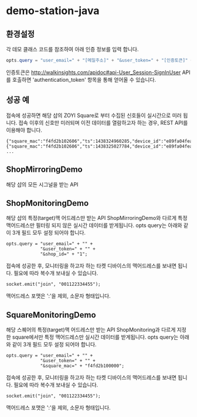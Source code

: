 # demo-station-java


## 환경설정

각 데모 클래스 코드를 참조하여 아래 인증 정보를 입력 합니다.

```java
opts.query = "user_email=" + "[메일주소]" + "&user_token=" + "[인증토큰]" + "&shop_id=" + "[샵번호]";
```

인증토큰은 http://walkinsights.com/apidoc#api-User_Session-SignInUser API를 호출하면 'authentication_token' 항목을 통해 얻어올 수 있습니다.


## 성공 예

접속에 성공하면 해당 샵의 ZOYI Square로 부터 수집된 신호들이 실시간으로 미러 됩니다.
접속 이후의 신호만 미러되며 이전 데이터를 열람하고자 하는 경우, REST API를 이용해야 합니다.

```
{"square_mac":"f4fd2b102606","ts":1438324960285,"device_id":"e89fa04fea3056ce59bd94d0684ecbe2","rssi":-64}
{"square_mac":"f4fd2b102606","ts":1438325027784,"device_id":"e89fa04fea3056ce59bd94d0684ecbe2","rssi":-59}
...
```


## ShopMirroringDemo

해당 샵의 모든 시그널을 받는 API

## ShopMonitoringDemo

해당 샵의 특정(target)맥 어드레스만 받는 API
ShopMirroringDemo와 다르게 특정 맥어드레스만 필터링 되지 않은 실시간 데이터를 받게됩니다.
opts query는 아래와 같이 3개 필드 모두 설정 되어야 합니다.
```
opts.query = "user_email=" + "" +
             "&user_token=" + "" +
             "&shop_id=" + "1";
```

접속에 성공한 후, 모니터링을 하고자 하는 타켓 디바이스의 맥어드레스를 보내면 됩니다.
필요에 따라 복수개 보내실 수 있습니다.

```
socket.emit("join", "001122334455");
```
맥어드레스 포맷은 ':'을 제외, 소문자 형태입니다.

## SquareMonitoringDemo

해당 스퀘어의 특정(target)맥 어드레스만 받는 API
ShopMonitoring과 다르게 지정한 square에서만 특정 맥어드레스만 실시간 데이터를 받게됩니다.
opts query는 아래와 같이 3개 필드 모두 설정 되어야 합니다.
```
opts.query = "user_email=" + "" +
             "&user_token=" + "" +
             "&square_mac=" + "f4fd2b100000";
```

접속에 성공한 후, 모니터링을 하고자 하는 타켓 디바이스의 맥어드레스를 보내면 됩니다.
필요에 따라 복수개 보내실 수 있습니다.

```
socket.emit("join", "001122334455");
```
맥어드레스 포맷은 ':'을 제외, 소문자 형태입니다.
